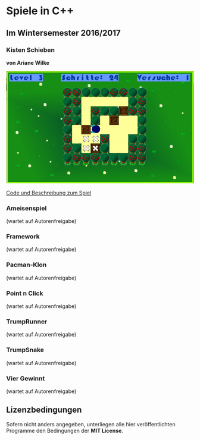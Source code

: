 # Spiele in C++

## Im Wintersemester 2016/2017

### Kisten Schieben

**von Ariane Wilke**

![Kisten schieben](kisten_schieben/kisten_schieben2.png)

[Code und Beschreibung zum Spiel](kisten_schieben/kisten_schieben.md)

### Ameisenspiel

(wartet auf Autorenfreigabe)

### Framework

(wartet auf Autorenfreigabe)

### Pacman-Klon

(wartet auf Autorenfreigabe)

### Point n Click

(wartet auf Autorenfreigabe)

### TrumpRunner

(wartet auf Autorenfreigabe)

### TrumpSnake

(wartet auf Autorenfreigabe)

### Vier Gewinnt

(wartet auf Autorenfreigabe)


## Lizenzbedingungen

Sofern nicht anders angegeben, unterliegen alle hier veröffentlichten Programme den Bedingungen der **MIT License**. 

